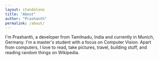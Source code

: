 ```yaml
---
layout: standalone 
title: "About"
author: "Prashanth"
permalink: /about/
---
```



I'm Prashanth, a developer from Tamilnadu, India and currently in Munich, Germany. I'm a master's student with a focus on Computer Vision. Apart from computers, I love to read, take pictures, travel, building stuff, and reading random things on Wikipedia. 

 

